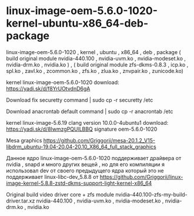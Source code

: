 # linux-image-oem-5.6.0-1020-kernel-ubuntu-x86_64-deb-package
linux-image-oem-5.6.0-1020 , kernel , ubuntu , x86_64 , deb , package ( build original module nvidia-440.100 , nvidia-uvm.ko , nvidia-modeset.ko , nvidia-drm.ko , nvidia.ko ) , ( build original module zfs-dkms-0.8.3 , icp.ko , spl.ko , zavl.ko , zcommon.ko , zfs.ko , zlua.ko , znvpair.ko , zunicode.ko)

kernel linux-image-oem-5.6.0-1020 download: https://yadi.sk/d/f8YrUOtvdnD6gA

Download fix securetty command | sudo cp -r securetty /etc

Download anacrontab default command | sudo cp -r anacrontab /etc

kernel linux-image-5.6.19 clang version 10.0.0-4ubuntu1 download: https://yadi.sk/d/8IwmzgPQUlLBBQ signature oem-5.6.0-1020

Mesa graphics https://github.com/Griggorii/mesa-20.1.2_V15-libdrm_ubuntu-19.04-20.04-20.10_X86_64_full_stack_graphics

Данное ядро linux-image-oem-5.6.0-1020 поддерживает драйвера от nvidia , snapd и много других вещей , но для его компиляции я использовал dev от своего предыдущего ядра который это не поддерживает linux-libc-dev_5.8.8 от https://github.com/Griggorii/linux-image-kernel-5.8.8-zstd-dkms-support-light-kernel-x86_64

Original build video driver core + zfs module nvidia-440.100-zfs-my-build-driver.tar.xz nvidia-440.100 , nvidia-uvm.ko , nvidia-modeset.ko , nvidia-drm.ko , nvidia.ko


